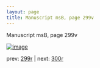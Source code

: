 ```yaml
---
layout: page
title: Manuscript msB, page 299v
---
```


Manuscript msB, page 299v

[![image](http://www.homermultitext.org/iipsrv?OBJ=IIP,1.0&FIF=/project/homer/pyramidal/deepzoom/hmt/vbbifolio/pending/vb_299v_300r.tif&WID=100&CVT=JPEG)](http://www.homermultitext.org/ict2/?urn=urn:cite2:hmt:vbbifolio.pending:vb_299v_300r)

prev:  [299r](../299r) | next:  [300r](../300r)

